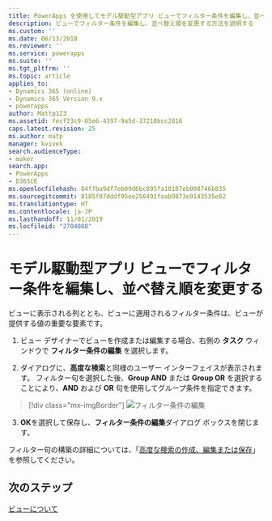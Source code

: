 ```yaml
---
title: PowerApps を使用してモデル駆動型アプリ ビューでフィルター条件を編集し、並べ替え順を変更する | MicrosoftDocs
description: ビューでフィルター条件を編集し、並べ替え順を変更する方法を説明する
ms.custom: ''
ms.date: 06/13/2018
ms.reviewer: ''
ms.service: powerapps
ms.suite: ''
ms.tgt_pltfrm: ''
ms.topic: article
applies_to:
- Dynamics 365 (online)
- Dynamics 365 Version 9.x
- powerapps
author: Mattp123
ms.assetid: fecf23c9-05e6-4397-9a5d-37210bcc2816
caps.latest.revision: 25
ms.author: matp
manager: kvivek
search.audienceType:
- maker
search.app:
- PowerApps
- D365CE
ms.openlocfilehash: 84ffba9df7eb09d6bc895fa10187eb000746b835
ms.sourcegitcommit: 8185f87dddf05ee256491feab9873e9143535e02
ms.translationtype: HT
ms.contentlocale: ja-JP
ms.lasthandoff: 11/01/2019
ms.locfileid: "2704088"
---
```

# <a name="edit-filter-criteria-and-change-sort-order-in-model-driven-app-views"></a>モデル駆動型アプリ ビューでフィルター条件を編集し、並べ替え順を変更する

<a name="BKMK_EditFilterCriteria"></a>   

ビューに表示される列ととも、ビューに適用されるフィルター条件は、ビューが提供する値の重要な要素です。  
  
1.  ビュー デザイナーでビューを作成または編集する場合、右側の **タスク** ウィンドウで **フィルター条件の編集** を選択します。  
  
2.  ダイアログに、**高度な検索**と同様のユーザー インターフェイスが表示されます。 フィルター句を選択した後、**Group AND** または **Group OR** を選択することにより、**AND** および **OR** 句を使用してグループ条件を指定できます。  

  > [!div class="mx-imgBorder"] 
  > ![フィルター条件の編集](media/edit-filter-criteria.png)
  
3.  **OK**を選択して保存し、**フィルター条件の編集**ダイアログ ボックスを閉じます。  
  
 フィルター句の構築の詳細については、「[高度な検索の作成、編集または保存](https://docs.microsoft.com/dynamics365/customer-engagement/basics/save-advanced-find-search)」を参照してください。   
 
## <a name="next-steps"></a>次のステップ
[ビューについて](create-edit-views.md)
